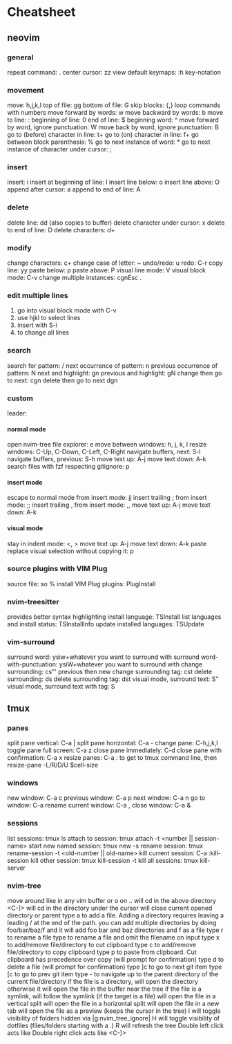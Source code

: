 # Cheatsheet

## neovim

### general

repeat command: .
center cursor: zz
view default keymaps: :h key-notation

### movement

move: h,j,k,l
top of file: gg
bottom of file: G
skip blocks: {,}
loop commands with numbers
move forward by words: w
move backward by words: b
move to line: :<num>
beginning of line: 0
end of line: $
beginning word: ^
move forward by word, ignore punctuation: W
move back by word, ignore punctuation: B
go to (before) character in line: t+<char>
go to (on) character in line: f+<char>
go between block parenthesis: %
go to next instance of word: \*
go to next instance of character under cursor: ;

### insert

insert: i
insert at beginning of line: I
insert line below: o
insert line above: O
append after cursor: a
append to end of line: A

### delete

delete line: dd (also copies to buffer)
delete character under cursor: x
delete to end of line: D
delete characters: d+<command>

### modify

change characters: c+<command>
change case of letter: ~
undo/redo: u
redo: C-r
copy line: yy
paste below: p
paste above: P
visual line mode: V
visual block mode: C-v
change multiple instances: cgn<foo>Esc .

### edit multiple lines

1. go into visual block mode with C-v
2. use hjkl to select lines
3. insert with S-i
4. <esc> to change all lines

### search

search for pattern: /<pattern><Esc>
next occurrence of pattern: n
previous occurrence of pattern: N
next and highlight: gn
previous and highlight: gN
change then go to next: cgn<Esc>
delete then go to next dgn<Esc>

### custom

leader: <space>

#### normal mode

open nvim-tree file explorer: <leader>e
move between windows: <leader>h, <leader>j, <leader>k, <leader>l
resize windows: C-Up, C-Down, C-Left, C-Right
navigate buffers, next: S-l
navigate buffers, previous: S-h
move text up: A-j
move text down: A-k
search files with fzf respecting gitignore: <leader>p

#### insert mode

escape to normal mode from insert mode: jj
insert trailing ; from insert mode: ;;
insert trailing , from insert mode: ,,
move text up: A-j
move text down: A-k

#### visual mode

stay in indent mode: <, >
move text up: A-j
move text down: A-k
paste replace visual selection without copying it: p

### source plugins with VIM Plug

source file: so %
install VIM Plug plugins: PlugInstall

### nvim-treesitter

provides better syntax highlighting
install language: TSInstall <language>
list languages and install status: TSInstallInfo
update installed languages: TSUpdate

### vim-surround

surround word: ysiw+whatever you want to surround with
surround word-with-punctuation: ysiW+whatever you want to surround with
change surrounding: cs"' previous then new
change surrounding tag: cst<new-tag>
delete surrounding: ds
delete surrounding tag: dst
visual mode, surround text: S"
visual mode, surround text with tag: S<tag>

## tmux

### panes

split pane vertical: C-a |
split pane horizontal: C-a -
change pane: C-h,j,k,l
toggle pane full screen: C-a z
close pane immediately: C-d
close pane with confirmation: C-a x
resize panes: C-a : to get to tmux command line, then resize-pane -L/R/D/U $cell-size

### windows

new window: C-a c
previous window: C-a p
next window: C-a n
go to window: C-a <number>
rename current window: C-a ,
close window: C-a &

### sessions

list sessions: tmux ls
attach to session: tmux attach -t <number || session-name>
start new named session: tmux new -s <session-name>
rename session: tmux rename-session -t <old-number || old-name> <new-name>
kill current session: C-a :kill-session
kill other session: tmux kill-session -t <other-session>
kill all sessions: tmux kill-server

### nvim-tree

move around like in any vim buffer
<CR> or o on .. will cd in the above directory
<C-]> will cd in the directory under the cursor
<BS> will close current opened directory or parent
type a to add a file. Adding a directory requires leaving a leading / at the end of the path.
you can add multiple directories by doing foo/bar/baz/f and it will add foo bar and baz directories and f as a file
type r to rename a file
type <C-r> to rename a file and omit the filename on input
type x to add/remove file/directory to cut clipboard
type c to add/remove file/directory to copy clipboard
type p to paste from clipboard. Cut clipboard has precedence over copy (will prompt for confirmation)
type d to delete a file (will prompt for confirmation)
type ]c to go to next git item
type [c to go to prev git item
type - to navigate up to the parent directory of the current file/directory
if the file is a directory, <CR> will open the directory otherwise it will open the file in the buffer near the tree
if the file is a symlink, <CR> will follow the symlink (if the target is a file)
<C-v> will open the file in a vertical split
<C-x> will open the file in a horizontal split
<C-t> will open the file in a new tab
<Tab> will open the file as a preview (keeps the cursor in the tree)
I will toggle visibility of folders hidden via |g:nvim_tree_ignore|
H will toggle visibility of dotfiles (files/folders starting with a .)
R will refresh the tree
Double left click acts like <CR>
Double right click acts like <C-]>
